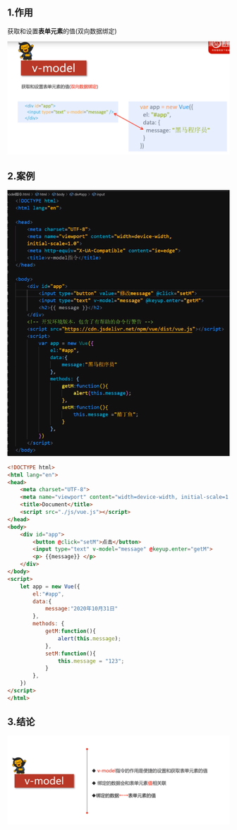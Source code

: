 ## 1.作用
获取和设置**表单元素**的值(双向数据绑定) 

![1604119111988](assets/1604119111988.png)

## 2.案例

![1604119476845](assets/1604119476845.png)

```html
<!DOCTYPE html>
<html lang="en">
<head>
    <meta charset="UTF-8">
    <meta name="viewport" content="width=device-width, initial-scale=1.0">
    <title>Document</title>
    <script src="./js/vue.js"></script>
</head>
<body>
    <div id="app">
        <button @click="setM">点击</button>
        <input type="text" v-model="message" @keyup.enter="getM">
        <p> {{message}} </p>
    </div>
</body>
<script>
    let app = new Vue({
        el:"#app",
        data:{
            message:"2020年10月31日"
        },
        methods: {
            getM:function(){
                alert(this.message);
            },
            setM:function(){
                this.message = "123";
            }
        },
    })
</script>
</html>
```

## 3.结论

![1604119521200](assets/1604119521200.png)
